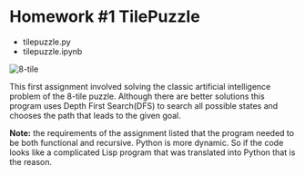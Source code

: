 # Homework #1 TilePuzzle
+ tilepuzzle.py
+ tilepuzzle.ipynb

![8-tile](https://www.8puzzle.com/images/8_puzzle_start_state_a.png)

This first assignment involved solving the classic artificial intelligence problem of the 8-tile puzzle. Although there are better solutions this program uses Depth First Search(DFS)
to search all possible states and chooses the path that leads to the given goal. 

**Note:** the requirements of the assignment listed that the program needed to be both functional and recursive. Python is more dynamic. So if the code looks like a complicated 
Lisp program that was translated into Python that is the reason. 

